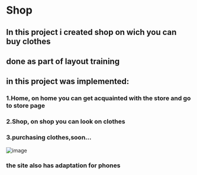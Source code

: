 # Shop
## In this project i created shop on wich you can buy clothes
## done as part of layout training
## in this project was implemented:
###   1.Home, on home you can get acquainted with the store and go to store page
###   2.Shop, on shop you can look on clothes
###   3.purchasing clothes,**soon...**
  ![image](https://github.com/user-attachments/assets/7f7f49d0-0740-41a2-aa27-1d3b3f8ecc14)
### the site also has **adaptation for phones**
